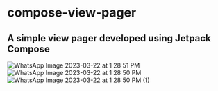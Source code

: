 # compose-view-pager

## A simple view pager developed using Jetpack Compose

![WhatsApp Image 2023-03-22 at 1 28 51 PM](https://user-images.githubusercontent.com/41950568/226906567-957f8103-a0c9-4368-ae84-a5a324c31014.jpeg)
![WhatsApp Image 2023-03-22 at 1 28 50 PM](https://user-images.githubusercontent.com/41950568/226906558-9f0a3aa0-de4b-4ab6-b6ae-63c97cc0bf68.jpeg)
![WhatsApp Image 2023-03-22 at 1 28 50 PM (1)](https://user-images.githubusercontent.com/41950568/226906535-78672b93-f187-4e88-a559-2dcf641a8592.jpeg)
